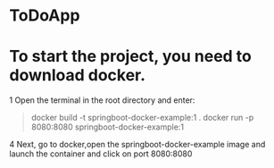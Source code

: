 # ToDoApp
# To start the project, you need to download docker.

1 Open the terminal in the root directory and enter:

> docker build -t springboot-docker-example:1 .
> docker run -p 8080:8080 springboot-docker-example:1

4 Next, go to docker,open the springboot-docker-example image and launch the container and click on port 8080:8080
